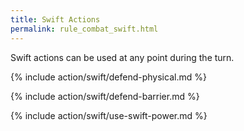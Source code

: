 ```yaml
---
title: Swift Actions
permalink: rule_combat_swift.html
---
```


Swift actions can be used at any point during the turn.

{% include action/swift/defend-physical.md %}

{% include action/swift/defend-barrier.md %}

{% include action/swift/use-swift-power.md %}